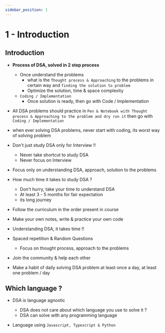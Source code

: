 ```yaml
---
sidebar_position: 1
---
```


# 1 - Introduction

## Introduction

- **Process of DSA, solved in 2 step process**

  - Once understand the problems
    - what is the `Thought process & Approaching` to the problems in certain way and `finding the solution to problem`
    - Optimize the solution, time & space complexity
  - `Coding / Implementation`
    - Once solution is ready, then go with Code / Implementation

- All DSA problems should practice in `Pen & Notebook with Thought process & Approaching to the problem and dry run it` then go with `Coding / Implementation`

- when ever solving DSA problems, never start with coding, its worst way of solving problem

- Don't just study DSA only for Interview !!
  - Never take shortcut to study DSA
  - Never focus on Interview
- Focus only on understanding DSA, approach, solution to the problems

- How much time it takes to study DSA ?

  - Don't hurry, take your time to understand DSA
  - At least 3 - 5 months for fair expectation
  - its long journey

- Follow the curriculum in the order present in course

- Make your own notes, write & practice your own code

- Understanding DSA, it takes time !!

- Spaced repetition & Random Questions

  - Focus on thought process, approach to the problems

- Join the community & help each other

- Make a habit of daily solving DSA problem at least once a day, at least one problem / day

## Which language ?

- DSA is language agnostic

  - DSA does not care about which language you use to solve it ?
  - DSA can solve with any programming language

- Language using `Javascript, Typescript & Python`
